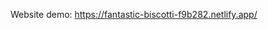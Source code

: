Website demo: <a href="https://fantastic-biscotti-f9b282.netlify.app/" target="_blank">https://fantastic-biscotti-f9b282.netlify.app/</a>
